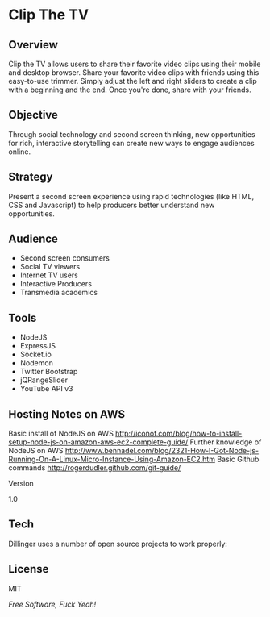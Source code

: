 Clip The TV
=========

Overview
--------------

Clip the TV allows users to share their favorite video clips using their mobile and desktop browser. Share your favorite video clips with friends using this easy-to-use trimmer. Simply adjust the left and right sliders to create a clip with a beginning and the end. Once you're done, share with your friends.

Objective
-------------
Through social technology and second screen thinking, new opportunities for rich, interactive storytelling can create new ways to engage audiences online.

Strategy
------------
Present a second screen experience using rapid technologies (like HTML, CSS and Javascript) to help producers better understand new opportunities.

Audience 
------------
- Second screen consumers
- Social TV viewers
- Internet TV users
- Interactive Producers
- Transmedia academics
 
Tools
-----------
- NodeJS
- ExpressJS
- Socket.io
- Nodemon
- Twitter Bootstrap
- jQRangeSlider
- YouTube API v3

Hosting Notes on AWS
-----------
Basic install of NodeJS on AWS
http://iconof.com/blog/how-to-install-setup-node-js-on-amazon-aws-ec2-complete-guide/
Further knowledge of NodeJS on AWS
http://www.bennadel.com/blog/2321-How-I-Got-Node-js-Running-On-A-Linux-Micro-Instance-Using-Amazon-EC2.htm
Basic Github commands
http://rogerdudler.github.com/git-guide/

Version

1.0

Tech
-----------

Dillinger uses a number of open source projects to work properly:


License
-

MIT

*Free Software, Fuck Yeah!*

  [@chrismendezinla]: http://twitter.com/chrismendezinla
